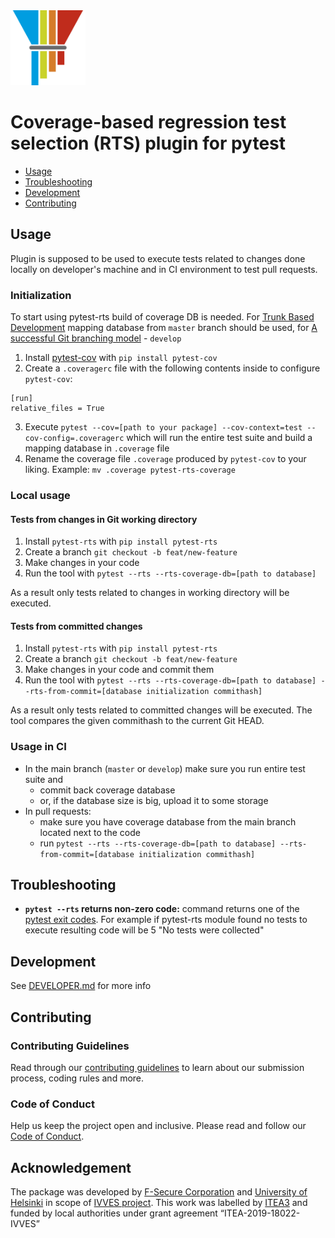 <img src="https://github.com/F-Secure/pytest-rts/raw/master/docs/imgs/pytest-rts-logo.png" width="120px" height="120px"/>

# Coverage-based regression test selection (RTS) plugin for pytest

- [Usage](#usage)
- [Troubleshooting](#troubleshooting)
- [Development](#dev)
- [Contributing](#contrib)

## <a name="usage"></a> Usage

Plugin is supposed to be used to execute tests related to changes done locally on developer's machine and in CI environment to test pull requests.

### Initialization

To start using pytest-rts build of coverage DB is needed. For [Trunk Based Development](https://trunkbaseddevelopment.com/) mapping database from `master` branch should be used, for [A successful Git branching model](https://nvie.com/posts/a-successful-git-branching-model/) - `develop`

1. Install [pytest-cov](https://github.com/pytest-dev/pytest-cov) with `pip install pytest-cov`
2. Create a `.coveragerc` file with the following contents inside to configure `pytest-cov`:
```
[run] 
relative_files = True
```
3. Execute `pytest --cov=[path to your package] --cov-context=test --cov-config=.coveragerc` which will run the entire test suite and build a mapping database in `.coverage` file
4. Rename the coverage file `.coverage` produced by `pytest-cov` to your liking. Example: `mv .coverage pytest-rts-coverage`

### Local usage

#### Tests from changes in Git working directory

1. Install `pytest-rts` with `pip install pytest-rts`
2. Create a branch `git checkout -b feat/new-feature`
3. Make changes in your code
4. Run the tool with `pytest --rts --rts-coverage-db=[path to database]`

As a result only tests related to changes in working directory will be executed.

#### Tests from committed changes

1. Install `pytest-rts` with `pip install pytest-rts`
2. Create a branch `git checkout -b feat/new-feature`
3. Make changes in your code and commit them
4. Run the tool with `pytest --rts --rts-coverage-db=[path to database] --rts-from-commit=[database initialization commithash]`

As a result only tests related to committed changes will be executed. The tool compares the given commithash to the current Git HEAD.

### Usage in CI

* In the main branch (`master` or `develop`) make sure you run entire test suite and
  * commit back coverage database
  * or, if the database size is big, upload it to some storage
* In pull requests:
  * make sure you have coverage database from the main branch located next to the code
  * run `pytest --rts --rts-coverage-db=[path to database] --rts-from-commit=[database initialization commithash]`

## <a name="troubleshooting"></a> Troubleshooting

* **`pytest --rts` returns non-zero code:** command returns one of the
  [pytest exit codes](https://docs.pytest.org/en/stable/usage.html#possible-exit-codes). For example if pytest-rts
  module found no tests to execute resulting code will be 5 "No tests were collected"

## <a name="dev"></a> Development

See [DEVELOPER.md][developer] for more info

## <a name="contrib"></a> Contributing

### Contributing Guidelines

Read through our [contributing guidelines][contributing] to learn about our submission process, coding rules and more.

### Code of Conduct

Help us keep the project open and inclusive. Please read and follow our [Code of Conduct][codeofconduct].

## Acknowledgement

The package was developed by [F-Secure Corporation][f-secure] and [University of Helsinki][hy] in scope of [IVVES project][ivves]. This work was labelled by [ITEA3][itea3] and funded by local authorities under grant agreement “ITEA-2019-18022-IVVES”

[developer]: https://github.com/F-Secure/pytest-rts/tree/master/docs/DEVELOPER.md
[contributing]: https://github.com/F-Secure/pytest-rts/tree/master/docs/CONTRIBUTING.md
[codeofconduct]: https://github.com/F-Secure/pytest-rts/tree/master/docs/CODE_OF_CONDUCT.md
[ivves]: http://ivves.eu/
[itea3]: https://itea3.org/
[f-secure]: https://www.f-secure.com/en
[hy]: https://www.helsinki.fi/en/computer-science

